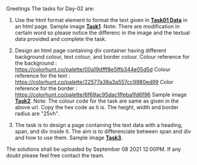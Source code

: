 Greetings
The tasks for Day-02 are:
1. Use the html format element to format the text given in **[Task01 Data](Task01Data.md)** in an html page. Sample image **[Task1](Task1.png)**.
Note: There are modification in certain word so please notice the differenc in the image and the textual data provided and complete the task.

2. Design an html page containing div container having different background colour, text colour, and border colour.
    Colour reference for the background : https://colorhunt.co/palette/00a19dfff8e5ffb344e05d5d
    Colour reference for the text : https://colorhunt.co/palette/22577a38a3a557cc9980ed99
    Color reference for the border : https://colorhunt.co/palette/6f69ac95dac1ffeba1fd6f96
    Sample image **[Task2](Task2.png)**.
Note: The colour code for the task are same as given in the above url. Copy the hex code as it is. The height, width and border radius are "25vh".

3. The task is to design a page containing the text data with a heading, span, and div inside it. The aim is to differenciate between span and div and how to use them.
Sample image **[Task3](Task3.png)**.

The solutions shall be uploaded by September 08 2021 12:00PM.
If any doubt please feel free contact the team.